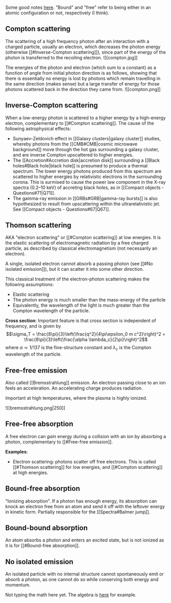 Some good notes [here](http://spiff.rit.edu/classes/phys440/lectures/opacity/opacity.html). "Bound" and "free" refer to being either in an atomic configuration or not, respectively (I think).


## Compton scattering
The scattering of a high frequency photon after an interaction with a charged particle, usually an electron, which decreases the photon energy (otherwise [[#Inverse-Compton scattering]]), since part of the energy of the photon is transferred to the recoiling electron.
![[compton.jpg]]

The energies of the photon and electron (which sum to a constant) as a function of angle from initial photon direction is as follows, showing that there is essentially no energy is lost by photons which remain travelling in the same direction (makes sense) but a large transfer of energy for those photons scattered back in the direction they came from.
![[compton.png]]


## Inverse-Compton scattering
When a low-energy photon is scattered to a higher energy by a high-energy electron, complementary to [[#Compton scattering]]. The cause of the following astrophysical effects:

- Sunyaev-Zeldovich effect in [[Galaxy clusters|galaxy cluster]] studies, whereby photons from the [[CMB#CMB|cosmic microwave background]] move through the hot gas surrounding a galaxy cluster, and are inverse Compton upscattered to higher energies.
- The [[Accretion#Accretion disk|accretion disk]] surrounding a [[Black holes#Black hole|black hole]] is presumed to produce a thermal spectrum. The lower energy photons produced from this spectrum are scattered to higher energies by relativistic electrons in the surrounding corona. This is surmised to cause the power law component in the X-ray spectra (0.2–10 keV) of accreting black holes, as in [[Compact objects - Questions#71|Q71]].
- The gamma-ray emission in [[GRBs#GRB|gamma-ray bursts]] is also hypothesized to result from upscattering within the ultrarelativistic jet. See [[Compact objects - Questions#67|Q67]].


## Thomson scattering
AKA "electron scattering" or [[#Compton scattering]] at low energies. It is the elastic scattering of electromagnetic radiation by a free charged particle, as described by classical electromagnetism (not necessarily an electron).

A single, isolated electron cannot absorb a passing photon (see [[#No isolated emission]]), but it can scatter it into some other direction. 

This classical treatment of the electron-photon scattering makes the following assumptions:
- Elastic scattering
- The photon energy is much smaller than the mass-energy of the particle
- Equivalently, the wavelength of the light is much greater than the Compton wavelength of the particle.

**Cross section**:
Important feature is that cross section is independent of frequency, and is given by $$\sigma_T = \frac{8\pi}{3}\left(\frac{q^2}{4\pi\epsilon_0 m c^2}\right)^2 = \frac{8\pi}{3}\left(\frac{\alpha \lambda_c}{2\pi}\right)^2$$where $\alpha \simeq 1/137$ is the fine-structure constant  and $\lambda_c$ is the Compton wavelength of the particle.


## Free-free emission
Also called [[Bremsstrahlung]] emission. An electron passing close to an ion feels an acceleration. An accelerating charge produces radiation. 

Important at high temperatures, where the plasma is highly ionized.

![[bremsstrahlung.png|250]]


## Free-free absorption
A free electron can *gain* energy during a collision with an ion by absorbing a photon, complementary to [[#Free-free emission]].

**Examples**: 
- Electron scattering: photons scatter off free electrons. 
  This is called [[#Thomson scattering]] for low energies, and [[#Compton scattering]] at high energies.


## Bound-free absorption
"Ionizing absorption". If a photon has enough energy, its absorption can knock an electron free from an atom and send it off with the leftover energy in kinetic form. Partially responsible for the [[Spectra#Balmer jump]].


## Bound-bound absorption
An atom absorbs a photon and enters an excited state, but is not ionized as it is for [[#Bound-free absorption]].


## No isolated emission
An isolated particle with no internal structure cannot spontaneously emit or absorb a photon, as one cannot do so while conserving both energy and momentum.

Not typing the math here yet. The algebra is [here](https://physics.stackexchange.com/questions/225522/free-electron-cant-absorb-a-photon) for example.